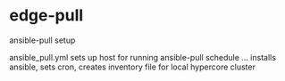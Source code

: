# edge-pull
ansible-pull setup

ansible_pull.yml sets up host for running ansible-pull schedule ... installs ansible, sets cron, creates inventory file for local hypercore cluster
